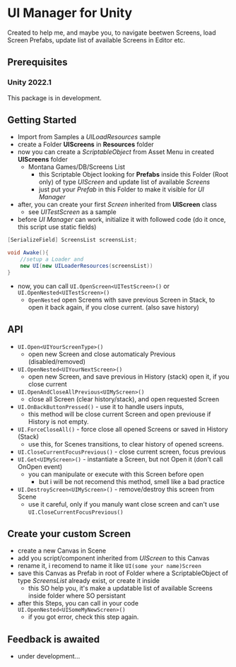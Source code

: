 # UI Manager for Unity

Created to help me, and maybe you, to navigate beetwen Screens, load Screen Prefabs, update list of available Screens in Editor etc.

## Prerequisites

### Unity 2022.1
This package is in development.

## Getting Started
- Import from Samples a *UILoadResources* sample
- create a Folder **UIScreens** in **Resources** folder
- now you can create a *ScriptableObject* from Asset Menu in created **UIScreens** folder
	- Montana Games/DB/Screens List
		- this Scriptable Object looking for **Prefabs** inside this Folder (Root only) of type *UIScreen* and update list of available *Screens*
		- just put your *Prefab* in this Folder to make it visible for *UI Manager*
- after, you can create your first *Screen* inherited from **UIScreen** class
	- see *UITestScreen* as a sample
- before *UI Manager* can work, initialize it with followed code (do it once, this script use static fields)
```csharp  //pickup a ScriptableObject of type ScreensList 
[SerializeField] ScreensList screensList;

void Awake(){
	//setup a Loader and
	new UI(new UILoaderResources(screensList))
}
```
- now, you can call `UI.OpenScreen<UITestScreen>()` or `UI.OpenNested<UITestScreen>()`
	- `OpenNested` open Screens with save previous Screen in Stack, to open it back again, if you close current. (also save history)


## API
- `UI.Open<UIYourScreenType>()`
	- open new Screen and close automaticaly Previous (disabled/removed)
- `UI.OpenNested<UIYourNextScreen>()` 
	- open new Screen, and save previous in History (stack) open it, if you close current
- `UI.OpenAndCloseAllPrevious<UIMyScreen>()` 
	- close all Screen (clear history/stack), and open requested Screen
- `UI.OnBackButtonPressed()` - use it to handle users inputs, 
	- this method will be close current Screen and open previouse if History is not empty.
- `UI.ForceCloseAll()` - force close all opened Screens or saved in History (Stack)
	- use this, for Scenes transitions, to clear history of opened screens.
- `UI.CloseCurrentFocusPrevious()` - close current screen, focus previous
- `UI.Get<UIMyScreen>()` - instantiate a Screen, but not Open it (don't call OnOpen event)
	- you can manipulate or execute with this Screen before open
		- but i will be not recomend this method, smell like a bad practice
- `UI.DestroyScreen<UIMyScreen>()` - remove/destroy this screen from Scene
	- use it careful, only if you manuly want close screen and can't use `UI.CloseCurrentFocusPrevious()`

## Create your custom Screen
- create a new Canvas in Scene
- add you script/component inherited from *UIScreen* to this Canvas
- rename it, i recomend to name it like `UI(some your name)Screen`
- save this Canvas as Prefab in root of Folder where a ScriptableObject of type *ScreensList* already exist, or create it inside
	- this SO help you, it's make a updatable list of available Screens inside folder where SO persistant
- after this Steps, you can call in your code `UI.OpenNested<UISomeMyNewScreen>()`
	- if you got error, check this step again.

## Feedback is awaited
- under development...